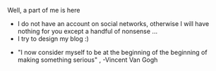 Well, a part of me is here
- I do not have an account on social networks, otherwise I will have nothing for you except a handful of nonsense ...
- I try to design my blog :)
* "I now consider myself to be at the beginning of the beginning of making something serious"  , -Vincent Van Gogh 
<!---
Murphiesson/Murphiesson is a ✨ special ✨ repository because its `README.md` (this file) appears on your GitHub profile.
You can click the Preview link to take a look at your changes.
--->
